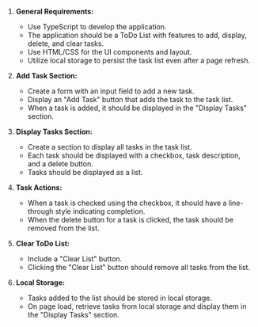 1. **General Requirements:**

    - Use TypeScript to develop the application.
    - The application should be a ToDo List with features to add, display, delete, and clear tasks.
    - Use HTML/CSS for the UI components and layout.
    - Utilize local storage to persist the task list even after a page refresh.

2. **Add Task Section:**

    - Create a form with an input field to add a new task.
    - Display an "Add Task" button that adds the task to the task list.
    - When a task is added, it should be displayed in the "Display Tasks" section.

3. **Display Tasks Section:**

    - Create a section to display all tasks in the task list.
    - Each task should be displayed with a checkbox, task description, and a delete button.
    - Tasks should be displayed as a list.

4. **Task Actions:**

    - When a task is checked using the checkbox, it should have a line-through style indicating completion.
    - When the delete button for a task is clicked, the task should be removed from the list.

5. **Clear ToDo List:**

    - Include a "Clear List" button.
    - Clicking the "Clear List" button should remove all tasks from the list.

6. **Local Storage:**
    - Tasks added to the list should be stored in local storage.
    - On page load, retrieve tasks from local storage and display them in the "Display Tasks" section.
